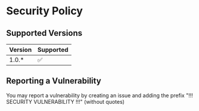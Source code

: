 # Security Policy

## Supported Versions

| Version | Supported          |
| ------- | ------------------ |
| 1.0.*   | :white_check_mark: |

## Reporting a Vulnerability
You may report a vulnerability by creating an issue and adding the prefix "!!! SECURITY VULNERABILITY !!!" (without quotes)<br>
